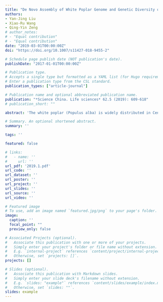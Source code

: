 ```yaml
---
title: "De Novo Assembly of White Poplar Genome and Genetic Diversity of White Poplar Population in Irtysh River Basin in China"
authors:
- Yan-Jing Liu
- Xiao-Ru Wang
- Qing-Yin Zeng
# author_notes:
# - "Equal contribution"
# - "Equal contribution"
date: "2019-03-01T00:00:00Z"
doi: "https://doi.org/10.1007/s11427-018-9455-2" 

# Schedule page publish date (NOT publication's date).
publishDate: "2017-01-01T00:00:00Z"

# Publication type.
# Accepts a single type but formatted as a YAML list (for Hugo requirements).
# Enter a publication type from the CSL standard.
publication_types: ["article-journal"]

# Publication name and optional abbreviated publication name.
publication: "*Science China. Life sciences* 62.5 (2019): 609-618"
# publication_short: ""

abstract: 'The white poplar (Populus alba) is widely distributed in Central Asia and Europe. There are natural populations of white poplar in Irtysh River basin in China. It also can be cultivated and grown well in northern China. In this study, we sequenced the genome of P. alba by single-molecule real-time technology. De novo assembly of P. alba had a genome size of 415.99 Mb with a contig N50 of 1.18 Mb. A total of 32,963 protein-coding genes were identified. 45.16% of the genome was annotated as repetitive elements. Genome evolution analysis revealed that divergence between P. alba and Populus trichocarpa (black cottonwood) occurred ~5.0 Mya (3.0, 7.1). Fourfold synonymous third-codon transversion (4DTV) and synonymous substitution rate (ks) distributions supported the occurrence of the salicoid WGD event (~ 65 Mya). Twelve natural populations of P. alba in the Irtysh River basin in China were sequenced to explore the genetic diversity. Average pooled heterozygosity value of P. alba populations was 0.170±0.014, which was lower than that in Italy (0.271±0.051) and Hungary (0.264±0.054). Tajima’s D values showed a negative distribution, which might signify an excess of low frequency polymorphisms and a bottleneck with later expansion of P. alba populations examined.'

# Summary. An optional shortened abstract.
summary: ''

tags: ''

featured: false

# links:
#   - name: ''
#     url: ''
url_pdf: '2019.1.pdf'
url_code: ''
url_dataset: ''
url_poster: ''
url_project: ''
url_slides: ''
url_source: ''
url_video: ''

# Featured image
# To use, add an image named `featured.jpg/png` to your page's folder. 
image:
  caption: ''
  focal_point: ""
  preview_only: false

# Associated Projects (optional).
#   Associate this publication with one or more of your projects.
#   Simply enter your project's folder or file name without extension.
#   E.g. `internal-project` references `content/project/internal-project/index.md`.
#   Otherwise, set `projects: []`.
projects: []

# Slides (optional).
#   Associate this publication with Markdown slides.
#   Simply enter your slide deck's filename without extension.
#   E.g. `slides: "example"` references `content/slides/example/index.md`.
#   Otherwise, set `slides: ""`.
slides: example
---
```



